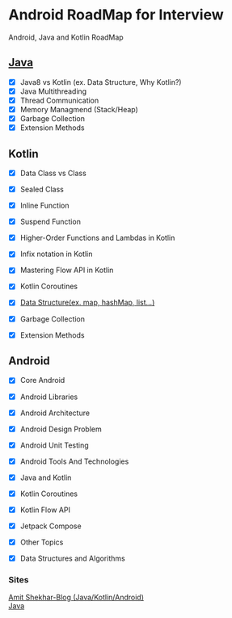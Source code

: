 # Android RoadMap for Interview
Android, Java and Kotlin RoadMap

## [Java](https://github.com/goodluck3301/android-interview/tree/main/Java)
- [x] Java8 vs Kotlin (ex. Data Structure, Why Kotlin?)
- [x] Java Multithreading
- [x] Thread Communication
- [x] Memory Managmend (Stack/Heap)
- [x] Garbage Collection
- [x] Extension Methods

## Kotlin
- [x] Data Class vs Class
- [x] Sealed Class
- [x] Inline Function
- [x] Suspend Function
- [x] Higher-Order Functions and Lambdas in Kotlin
- [x] Infix notation in Kotlin
- [x] Mastering Flow API in Kotlin
- [x] Kotlin Coroutines
- [x] [Data Structure(ex. map, hashMap, list...)](https://github.com/goodluck3301/data-structures-and-algorithms)
- [x] Garbage Collection
- [x] Extension Methods


## Android

- [x] Core Android
- [x] Android Libraries
- [x] Android Architecture
- [x] Android Design Problem
- [x] Android Unit Testing
- [x] Android Tools And Technologies
- [x] Java and Kotlin
- [x] Kotlin Coroutines
- [x] Kotlin Flow API
- [x] Jetpack Compose
- [x] Other Topics
- [x] Data Structures and Algorithms


### Sites
[Amit Shekhar-Blog (Java/Kotlin/Android)](https://github.com/amitshekhariitbhu/android-interview-questions#core-android)</br>
[Java](https://www.javapedia.net/module/Java)
